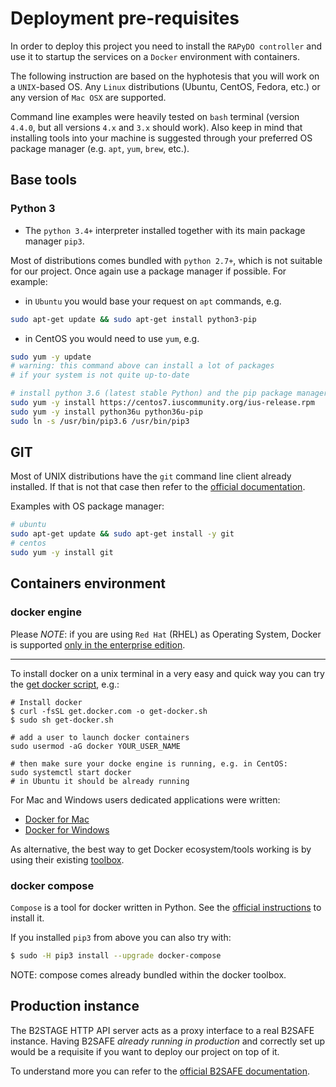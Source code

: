 
# Deployment pre-requisites

In order to deploy this project you need to install the `RAPyDO controller` and use it to startup the services on a `Docker` environment with containers.

The following instruction are based on the hyphotesis that you will work on a `UNIX`-based OS. Any `Linux` distributions (Ubuntu, CentOS, Fedora, etc.) or any version of `Mac OSX` are supported.

Command line examples were heavily tested on `bash` terminal (version `4.4.0`, but all versions `4.x` and `3.x` should work). Also keep in mind that installing tools into your machine is suggested through your preferred OS package manager (e.g. `apt`, `yum`, `brew`, etc.).


## Base tools

### Python 3

- The `python 3.4+` interpreter installed together with its main package manager `pip3`.

Most of distributions comes bundled with `python 2.7+`, which is not suitable for our project. Once again use a package manager if possible. 
For example:

- in `Ubuntu` you would base your request on `apt` commands, e.g.
```bash
sudo apt-get update && sudo apt-get install python3-pip
```

- in CentOS you would need to use `yum`, e.g.
```bash
sudo yum -y update  
# warning: this command above can install a lot of packages
# if your system is not quite up-to-date

# install python 3.6 (latest stable Python) and the pip package manager
sudo yum -y install https://centos7.iuscommunity.org/ius-release.rpm
sudo yum -y install python36u python36u-pip
sudo ln -s /usr/bin/pip3.6 /usr/bin/pip3
```

##  GIT

Most of UNIX distributions have the `git` command line client already installed. If that is not that case then refer to the [official documentation](https://git-scm.com/book/en/v2/Getting-Started-Installing-Git).

Examples with OS package manager:
```bash
# ubuntu
sudo apt-get update && sudo apt-get install -y git
# centos
sudo yum -y install git
```

## Containers environment

### docker engine

Please *NOTE*: if you are using `Red Hat` (RHEL) as Operating System, Docker is supported [only in the enterprise edition](https://docs.docker.com/install/linux/docker-ee/rhel/#prerequisites).

---

To install docker on a unix terminal in a very easy and quick way you can try the [get docker script](https://get.docker.com), e.g.:

```
# Install docker
$ curl -fsSL get.docker.com -o get-docker.sh
$ sudo sh get-docker.sh

# add a user to launch docker containers
sudo usermod -aG docker YOUR_USER_NAME

# then make sure your docke engine is running, e.g. in CentOS:
sudo systemctl start docker
# in Ubuntu it should be already running
```

For Mac and Windows users dedicated applications were written: 

- [Docker for Mac](https://www.docker.com/docker-mac)  
- [Docker for Windows](https://www.docker.com/docker-windows)

As alternative, the best way to get Docker ecosystem/tools working
is by using their existing [toolbox](https://www.docker.com/toolbox).

### docker compose

`Compose` is a tool for docker written in Python. See the [official instructions](https://docs.docker.com/compose/install/) to install it.

If you installed `pip3` from above you can also try with:
```bash
$ sudo -H pip3 install --upgrade docker-compose
```

NOTE: compose comes already bundled within the docker toolbox.


## Production instance


The B2STAGE HTTP API server acts as a proxy interface to a real B2SAFE instance. Having B2SAFE *already running in production* and correctly set up would be a requisite if you want to deploy our project on top of it.

To understand more you can refer to the [official B2SAFE documentation](https://github.com/EUDAT-B2SAFE/B2SAFE-core/blob/master/install.txt#L1).
